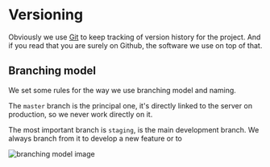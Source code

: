 # Versioning

Obviously we use [Git](https://git-scm.com/) to keep tracking of version history for the project. And if you read that you are surely on Github, the software we use on top of that.

## Branching model

We set some rules for the way we use branching model and naming.

The `master` branch is the principal one, it's directly linked to the server on production, so we never work directly on it.

The most important branch is `staging`, is the main development branch. We always branch from it to develop a new feature or to

![branching model image](https://lh3.googleusercontent.com/proxy/5Plb2uBO8GnXefo_7wAdMSM8VNv27KiHfcYV8abryJwDAYTzTQZa23q2m-P9AiYrbMdEZaqDbG1Q4S4QhVbq1dIwhGRt_yTKOHfdfX6rWnREQQC4WVI)
